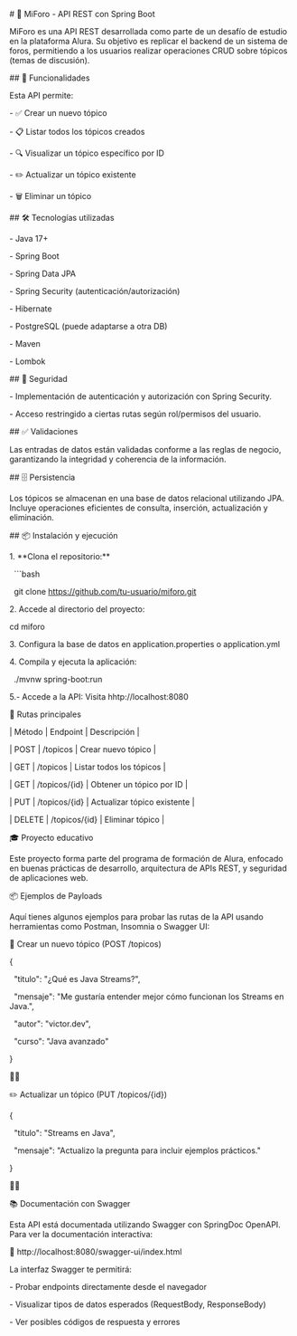 \# 📣 MiForo - API REST con Spring Boot



MiForo es una API REST desarrollada como parte de un desafío de estudio en la plataforma Alura. Su objetivo es replicar el backend de un sistema de foros, permitiendo a los usuarios realizar operaciones CRUD sobre tópicos (temas de discusión).



\## 🚀 Funcionalidades



Esta API permite:



\- ✅ Crear un nuevo tópico

\- 📋 Listar todos los tópicos creados

\- 🔍 Visualizar un tópico específico por ID

\- ✏️ Actualizar un tópico existente

\- 🗑️ Eliminar un tópico



\## 🛠️ Tecnologías utilizadas



\- Java 17+

\- Spring Boot

\- Spring Data JPA

\- Spring Security (autenticación/autorización)

\- Hibernate

\- PostgreSQL (puede adaptarse a otra DB)

\- Maven

\- Lombok



\## 🔐 Seguridad



\- Implementación de autenticación y autorización con Spring Security.

\- Acceso restringido a ciertas rutas según rol/permisos del usuario.



\## ✅ Validaciones



Las entradas de datos están validadas conforme a las reglas de negocio, garantizando la integridad y coherencia de la información.



\## 🗄️ Persistencia



Los tópicos se almacenan en una base de datos relacional utilizando JPA. Incluye operaciones eficientes de consulta, inserción, actualización y eliminación.



\## 📦 Instalación y ejecución



1\. \*\*Clona el repositorio:\*\*

   ```bash

   git clone https://github.com/tu-usuario/miforo.git



2\. Accede al directorio del proyecto:



cd miforo



3\. Configura la base de datos en application.properties o application.yml



4\. Compila y ejecuta la aplicación:

&nbsp;  ./mvnw spring-boot:run



5.- Accede a la API: Visita hhtp://localhost:8080



📄 Rutas principales

| Método | Endpoint | Descripción | 

| POST | /topicos | Crear nuevo tópico | 

| GET | /topicos | Listar todos los tópicos | 

| GET | /topicos/{id} | Obtener un tópico por ID | 

| PUT | /topicos/{id} | Actualizar tópico existente | 

| DELETE | /topicos/{id} | Eliminar tópico | 



🎓 Proyecto educativo

Este proyecto forma parte del programa de formación de Alura, enfocado en buenas prácticas de desarrollo, arquitectura de APIs REST, y seguridad de aplicaciones web.





📦 Ejemplos de Payloads

Aquí tienes algunos ejemplos para probar las rutas de la API usando herramientas como Postman, Insomnia o Swagger UI:



🔧 Crear un nuevo tópico (POST /topicos)

{

&nbsp; "titulo": "¿Qué es Java Streams?",

&nbsp; "mensaje": "Me gustaría entender mejor cómo funcionan los Streams en Java.",

&nbsp; "autor": "victor.dev",

&nbsp; "curso": "Java avanzado"

}





✏️ Actualizar un tópico (PUT /topicos/{id})

{

&nbsp; "titulo": "Streams en Java",

&nbsp; "mensaje": "Actualizo la pregunta para incluir ejemplos prácticos."

}





📚 Documentación con Swagger

Esta API está documentada utilizando Swagger con SpringDoc OpenAPI. Para ver la documentación interactiva:

🔗 http://localhost:8080/swagger-ui/index.html

La interfaz Swagger te permitirá:

\- Probar endpoints directamente desde el navegador

\- Visualizar tipos de datos esperados (RequestBody, ResponseBody)

\- Ver posibles códigos de respuesta y errores











